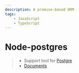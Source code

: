 ```yaml
---
description: A promise-based ORM
tags:
    - JavaScript
    - TypeScript
---
```


# Node-postgres

> - Support tool for [Postgre](../../../technologies/database/relational/postgre.md)
> - [Documents](https://node-postgres.com/)
